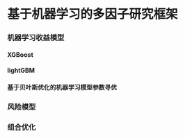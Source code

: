 # 基于机器学习的多因子研究框架
### 机器学习收益模型
#### XGBoost
#### lightGBM
#### 基于贝叶斯优化的机器学习模型参数寻优
### 风险模型

### 组合优化
